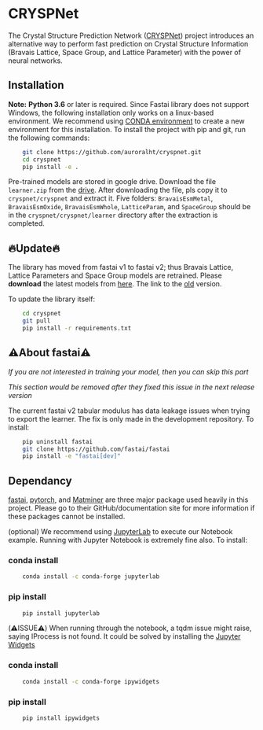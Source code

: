 # CRYSPNet

The Crystal Structure Prediction Network ([CRYSPNet](hhttps://journals.aps.org/prmaterials/abstract/10.1103/PhysRevMaterials.4.123802)) project introduces an alternative way to perform fast prediction on Crystal Structure Information (Bravais Lattice, Space Group, and Lattice Parameter) with the power of neural networks. 

## Installation

**Note:** **Python 3.6** or later is required. Since Fastai library does not support Windows, the following installation only works on a linux-based environment. We recommend using [CONDA environment](https://docs.conda.io/projects/conda/en/latest/user-guide/tasks/manage-environments.html) to create a new environment for this installation.
To install the project with pip and git, run the following commands:
```bash
    git clone https://github.com/auroralht/cryspnet.git
    cd cryspnet
    pip install -e .
```

Pre-trained models are stored in google drive. Download the file `learner.zip` from the [drive](https://drive.google.com/file/d/1rpbV2-mnNj3M16-4BKvhuo5pkeoIY96q/view?usp=sharing). After downloading the file, pls copy it to `cryspnet/cryspnet` and extract it. Five folders: `BravaisEsmMetal`, `BravaisEsmOxide`, `BravaisEsmWhole`, `LatticeParam`, and `SpaceGroup` should be in the `cryspnet/cryspnet/learner` directory after the extraction is completed.

## 🔥Update🔥 
The library has moved from fastai v1 to fastai v2; thus Bravais Lattice, Lattice Parameters and Space Group models are retrained. Please **download** the latest models from [here](https://drive.google.com/file/d/1rpbV2-mnNj3M16-4BKvhuo5pkeoIY96q/view?usp=sharing). The link to the [old](https://drive.google.com/file/d/1s9OkrBRTSWTvufSia-ee625zR73bgBDA/view?usp=sharing) version.

To update the library itself:
```bash
    cd cryspnet
    git pull
    pip install -r requirements.txt
```

## ⚠️About fastai⚠️
*If you are not interested in training your model, then you can skip this part*

*This section would be removed after they fixed this issue in the next release version*

The current fastai v2 tabular modulus has data leakage issues when trying to export the learner. The fix is only made in the development repository. To install:
```bash
    pip uninstall fastai
    git clone https://github.com/fastai/fastai
    pip install -e "fastai[dev]"
```

## Dependancy

[fastai](https://github.com/fastai/fastai), [pytorch](https://github.com/pytorch/pytorch), and [Matminer](https://hackingmaterials.lbl.gov/matminer/installation.html) are three major package used heavily in this project. Please go to their GitHub/documentation site for more information if these packages cannot be installed.

(optional) We recommend using [JupyterLab](https://github.com/jupyterlab/jupyterlab/tree/acf208ed6f6843d03f34666ffc0cb2c37bdf2f3e) to execute our Notebook example. Running with Jupyter Notebook is extremely fine also. To install:

### conda install
```bash
    conda install -c conda-forge jupyterlab
```

### pip install
```bash
    pip install jupyterlab
```

(⚠️ISSUE⚠️) When running through the notebook, a tqdm issue might raise, saying IProcess is not found. It could be solved by installing the [Jupyter Widgets](https://ipywidgets.readthedocs.io/en/stable/user_install.html) 

### conda install
```bash
    conda install -c conda-forge ipywidgets
```

### pip install
```bash
    pip install ipywidgets
```



